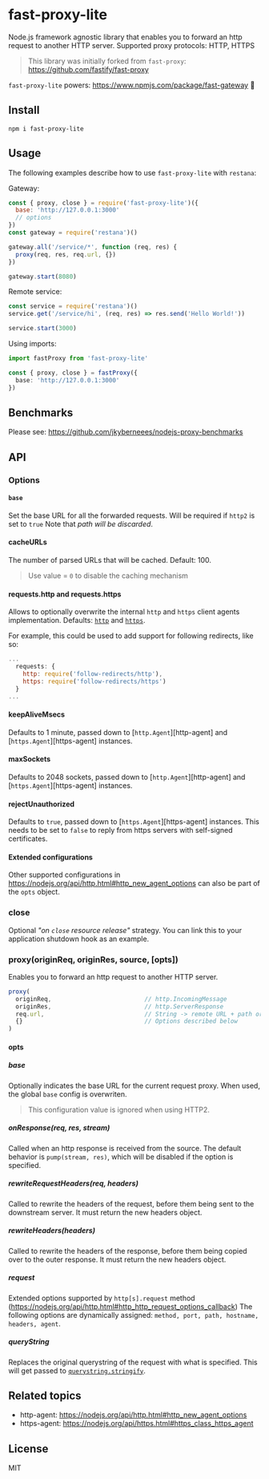 # fast-proxy-lite
Node.js framework agnostic library that enables you to forward an http request to another HTTP server. 
Supported proxy protocols: HTTP, HTTPS

> This library was initially forked from `fast-proxy`: https://github.com/fastify/fast-proxy

`fast-proxy-lite` powers: https://www.npmjs.com/package/fast-gateway 🚀 
## Install
```
npm i fast-proxy-lite
```

## Usage
The following examples describe how to use `fast-proxy-lite` with `restana`:

Gateway:
```js
const { proxy, close } = require('fast-proxy-lite')({
  base: 'http://127.0.0.1:3000'
  // options
})
const gateway = require('restana')()

gateway.all('/service/*', function (req, res) {
  proxy(req, res, req.url, {})
})

gateway.start(8080)
```

Remote service:
```js
const service = require('restana')()
service.get('/service/hi', (req, res) => res.send('Hello World!'))

service.start(3000)
```

Using imports:
```ts
import fastProxy from 'fast-proxy-lite'

const { proxy, close } = fastProxy({
  base: 'http://127.0.0.1:3000'
})
```

## Benchmarks
Please see: https://github.com/jkyberneees/nodejs-proxy-benchmarks

## API

### Options
#### `base`
Set the base URL for all the forwarded requests. Will be required if `http2` is set to `true`
Note that _path will be discarded_.

#### cacheURLs
The number of parsed URLs that will be cached. Default: 100.
> Use value = `0` to disable the caching mechanism

#### requests.http and requests.https
Allows to optionally overwrite the internal `http` and `https` client agents implementation. Defaults: [`http`](https://nodejs.org/api/http.html#http_http) and [`https`](https://nodejs.org/api/https.html#https_https).

For example, this could be used to add support for following redirects, like so:

```js
...
  requests: {
    http: require('follow-redirects/http'),
    https: require('follow-redirects/https')
  }
...
```

#### keepAliveMsecs
Defaults to 1 minute, passed down to [`http.Agent`][http-agent] and
[`https.Agent`][https-agent] instances.

#### maxSockets
Defaults to 2048 sockets, passed down to [`http.Agent`][http-agent] and
[`https.Agent`][https-agent] instances.

#### rejectUnauthorized
Defaults to `true`, passed down to [`https.Agent`][https-agent] instances.
This needs to be set to `false` to reply from https servers with
self-signed certificates.

#### Extended configurations
Other supported configurations in https://nodejs.org/api/http.html#http_new_agent_options can also be part of the `opts` object.

### close
Optional _"on `close` resource release"_ strategy. You can link this to your application shutdown hook as an example.

### proxy(originReq, originRes, source, [opts])
Enables you to forward an http request to another HTTP server.
```js
proxy(
  originReq,                          // http.IncomingMessage 
  originRes,                          // http.ServerResponse
  req.url,                            // String -> remote URL + path or path if base was set
  {}                                  // Options described below
)
```
#### opts

##### base
Optionally indicates the base URL for the current request proxy. When used, the global `base` config is overwriten.  
> This configuration value is ignored when using HTTP2.

##### onResponse(req, res, stream)
Called when an http response is received from the source.
The default behavior is `pump(stream, res)`, which will be disabled if the
option is specified.

##### rewriteRequestHeaders(req, headers)
Called to rewrite the headers of the request, before them being sent to the downstream server. 
It must return the new headers object.

##### rewriteHeaders(headers)
Called to rewrite the headers of the response, before them being copied
over to the outer response.
It must return the new headers object.

##### request
Extended options supported by `http[s].request` method (https://nodejs.org/api/http.html#http_http_request_options_callback)
The following options are dynamically assigned: `method, port, path, hostname, headers, agent`.  

##### queryString
Replaces the original querystring of the request with what is specified.
This will get passed to
[`querystring.stringify`](https://nodejs.org/api/querystring.html#querystring_querystring_stringify_obj_sep_eq_options).

## Related topics
- http-agent: https://nodejs.org/api/http.html#http_new_agent_options
- https-agent: https://nodejs.org/api/https.html#https_class_https_agent

## License
MIT
